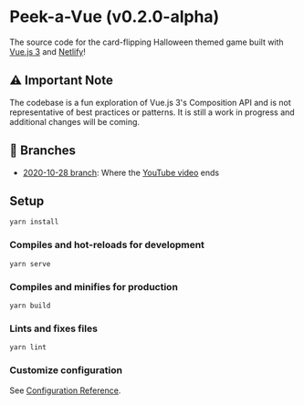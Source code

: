 # Peek-a-Vue (v0.2.0-alpha)

The source code for the card-flipping Halloween themed game built with [Vue.js 3](https://v3.vuejs.org) and [Netlify](https://www.netlify.com/?utm_source=github&utm_medium=peekavue-bh&utm_campaign=devex)!

## ⚠️ Important Note

The codebase is a fun exploration of Vue.js 3's Composition API and is not representative of best practices or patterns. It is still a work in progress and additional changes will be coming.

## 📌 Branches

- [2020-10-28 branch](https://github.com/bencodezen/peek-a-vue/tree/2020-10-28): Where the [YouTube video](https://www.youtube.com/watch?v=WQa9-4K3me4) ends

## Setup

```
yarn install
```

### Compiles and hot-reloads for development

```
yarn serve
```

### Compiles and minifies for production

```
yarn build
```

### Lints and fixes files

```
yarn lint
```

### Customize configuration

See [Configuration Reference](https://cli.vuejs.org/config/).
